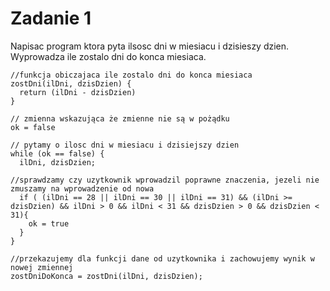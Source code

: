 # Zadanie 1

Napisac program ktora pyta ilsosc dni w miesiacu i dzisieszy dzien. Wyprowadza ile zostalo dni do konca miesiaca.

```
//funkcja obiczajaca ile zostalo dni do konca miesiaca
zostDni(ilDni, dzisDzien) {
  return (ilDni - dzisDzien)
}

// zmienna wskazująca że zmienne nie są w pożądku
ok = false

// pytamy o ilosc dni w miesiacu i dzisiejszy dzien
while (ok == false) {
  ilDni, dzisDzien;

//sprawdzamy czy uzytkownik wprowadzil poprawne znaczenia, jezeli nie zmuszamy na wprowadzenie od nowa
  if ( (ilDni == 28 || ilDni == 30 || ilDni == 31) && (ilDni >= dzisDzien) && ilDni > 0 && ilDni < 31 && dzisDzien > 0 && dzisDzien < 31){
    ok = true
  }
}

//przekazujemy dla funkcji dane od uzytkownika i zachowujemy wynik w nowej zmiennej
zostDniDoKonca = zostDni(ilDni, dzisDzien);

```
